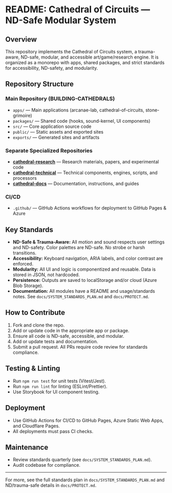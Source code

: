 # README: Cathedral of Circuits — ND-Safe Modular System

## Overview
This repository implements the Cathedral of Circuits system, a trauma-aware, ND-safe, modular, and accessible art/game/research engine. It is organized as a monorepo with apps, shared packages, and strict standards for accessibility, ND-safety, and modularity.

## Repository Structure

### Main Repository (BUILDING-CATHEDRALS)
- `apps/` — Main applications (arcanae-lab, cathedral-of-circuits, stone-grimoire)
- `packages/` — Shared code (hooks, sound-kernel, UI components)
- `src/` — Core application source code
- `public/` — Static assets and exported sites
- `exports/` — Generated sites and artifacts

### Separate Specialized Repositories
- **[cathedral-research](https://github.com/Bekalah/cathedral-research)** — Research materials, papers, and experimental code
- **[cathedral-technical](https://github.com/Bekalah/cathedral-technical)** — Technical components, engines, scripts, and processors
- **[cathedral-docs](https://github.com/Bekalah/cathedral-docs)** — Documentation, instructions, and guides

### CI/CD
- `.github/` — GitHub Actions workflows for deployment to GitHub Pages & Azure

## Key Standards
- **ND-Safe & Trauma-Aware:** All motion and sound respects user settings and ND-safety. Color palettes are ND-safe. No strobe or harsh transitions.
- **Accessibility:** Keyboard navigation, ARIA labels, and color contrast are enforced.
- **Modularity:** All UI and logic is componentized and reusable. Data is stored in JSON, not hardcoded.
- **Persistence:** Outputs are saved to localStorage and/or cloud (Azure Blob Storage).
- **Documentation:** All modules have a README and usage/standards notes. See `docs/SYSTEM_STANDARDS_PLAN.md` and `docs/PROTECT.md`.

## How to Contribute
1. Fork and clone the repo.
2. Add or update code in the appropriate app or package.
3. Ensure all code is ND-safe, accessible, and modular.
4. Add or update tests and documentation.
5. Submit a pull request. All PRs require code review for standards compliance.

## Testing & Linting
- Run `npm run test` for unit tests (Vitest/Jest).
- Run `npm run lint` for linting (ESLint/Prettier).
- Use Storybook for UI component testing.

## Deployment
- Use GitHub Actions for CI/CD to GitHub Pages, Azure Static Web Apps, and Cloudflare Pages.
- All deployments must pass CI checks.

## Maintenance
- Review standards quarterly (see `docs/SYSTEM_STANDARDS_PLAN.md`).
- Audit codebase for compliance.

---

For more, see the full standards plan in `docs/SYSTEM_STANDARDS_PLAN.md` and ND/trauma-safe details in `docs/PROTECT.md`.

